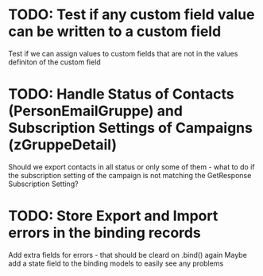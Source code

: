 # TODO: Test if any custom field value can be written to a custom field
Test if we can assign values to custom fields that are not in the values definiton of the custom field

# TODO: Handle Status of Contacts (PersonEmailGruppe) and Subscription Settings of Campaigns (zGruppeDetail)
Should we export contacts in all status or only some of them - what to do if the subscription setting of the 
campaign is not matching the GetResponse Subscription Setting?

# TODO: Store Export and Import errors in the binding records
Add extra fields for errors - that should be cleard on .bind() again
Maybe add a state field to the binding models to easily see any problems
